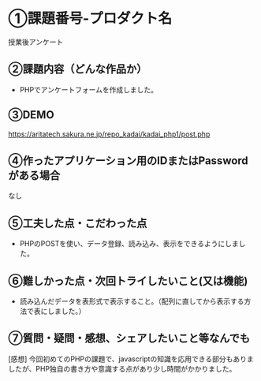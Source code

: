 # ①課題番号-プロダクト名

授業後アンケート

## ②課題内容（どんな作品か）

- PHPでアンケートフォームを作成しました。

## ③DEMO

https://aritatech.sakura.ne.jp/repo_kadai/kadai_php1/post.php

## ④作ったアプリケーション用のIDまたはPasswordがある場合

なし

## ⑤工夫した点・こだわった点

- PHPのPOSTを使い、データ登録、読み込み、表示をできるようにしました。
  
## ⑥難しかった点・次回トライしたいこと(又は機能)

- 読み込んだデータを表形式で表示すること。（配列に直してから表示する方法で表にしました。）

## ⑦質問・疑問・感想、シェアしたいこと等なんでも

[感想]
  今回初めてのPHPの課題で、javascriptの知識を応用できる部分もありましたが、PHP独自の書き方や意識する点があり少し時間がかかりました。
